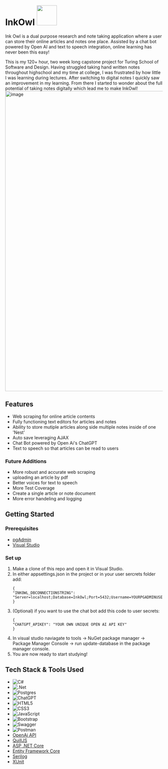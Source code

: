 # InkOwl <img width="64" height="64" src="https://github.com/Eli-J-Paris/InkOwl/assets/130601227/c3eaf981-8a7d-4993-9ea5-d168bfe21437">
Ink Owl is a dual purpose research and note taking application where a user can store their online articles and notes one place. Assisted by a chat bot powered by Open AI and text to speech integration, online learning has never been this easy! 

This is my 120+ hour, two week long capstone project for Turing School of Software and Design. Having struggled taking hand written notes throughout highschool and my time at college, I was frustrated by how little I was learning during lectures. After switching to digital notes I quickly saw an improvement in my learning. From there I started to wonder about the full potential of taking notes digitally which lead me to make InkOwl!
<img width="960" alt="image" src="https://github.com/Eli-J-Paris/InkOwl/assets/130601227/7aa3d8de-d484-4d46-a28a-3c856f69e5a6">


## Features
- Web scraping for online article contents
- Fully functioning text editors for articles and notes
- Ability to store mutiple articles along side multiple notes inside of one 'Nest'
- Auto save leveraging AJAX
- Chat Bot powered by Open Ai's ChatGPT
- Text to speech so that articles can be read to users 
### Future Additions
- More robust and accurate web scraping
- uploading an article by pdf
- Better voices for text to speech
- More Test Coverage
- Create a single article or note document
- More error handeling and logging
## Getting Started

### Prerequisites
* [pgAdmin](https://www.pgadmin.org/)
* [Visual Studio](https://visualstudio.microsoft.com/)

### Set up
1. Make a clone of this repo and open it in Visual Studio.
2. In either appsettings.json in the project or in your user sercrets folder add:
   ```
   {
   "INKOWL_DBCONNECTIONSTRING": "Server=localhost;Database=InkOwl;Port=5432;Username=YOURPGADMINUSERNAME;Password=YOURPGADMINPASSWORD",
   }
   ```
3. (Optional) if you want to use the chat bot add this code to user secrets:
    ```
   {
   "CHATGPT_APIKEY": "YOUR OWN UNIQUE OPEN AI API KEY"
   }
   ```
 4. In visual studio naviagate to tools -> NuGet package manager -> Package Manager Console -> run update-database in the package manager console.
 5. You are now ready to start studying!

## Tech Stack & Tools Used
- ![C#](https://img.shields.io/badge/c%23-%23239120.svg?style=for-the-badge&logo=c-sharp&logoColor=white)
- ![.Net](https://img.shields.io/badge/.NET-5C2D91?style=for-the-badge&logo=.net&logoColor=white)
- ![Postgres](https://img.shields.io/badge/postgres-%23316192.svg?style=for-the-badge&logo=postgresql&logoColor=white)
- ![ChatGPT](https://img.shields.io/badge/chatGPT-74aa9c?style=for-the-badge&logo=openai&logoColor=white)
- ![HTML5](https://img.shields.io/badge/html5-%23E34F26.svg?style=for-the-badge&logo=html5&logoColor=white)
- ![CSS3](https://img.shields.io/badge/css3-%231572B6.svg?style=for-the-badge&logo=css3&logoColor=white)
- ![JavaScript](https://img.shields.io/badge/javascript-%23323330.svg?style=for-the-badge&logo=javascript&logoColor=%23F7DF1E)
- ![Bootstrap](https://img.shields.io/badge/bootstrap-%238511FA.svg?style=for-the-badge&logo=bootstrap&logoColor=white)
- ![Swagger](https://img.shields.io/badge/-Swagger-%23Clojure?style=for-the-badge&logo=swagger&logoColor=white)
- ![Postman](https://img.shields.io/badge/Postman-FF6C37?style=for-the-badge&logo=postman&logoColor=white)
- [OpenAi API](https://openai.com/blog/openai-api)
- [QuillJS](https://quilljs.com/)
- [ASP .NET Core](https://github.com/dotnet/aspnetcore)
- [Entity Framework Core](https://github.com/dotnet/efcore)
- [Serilog](https://serilog.net/)
- [XUnit](https://github.com/xunit/xunit)


